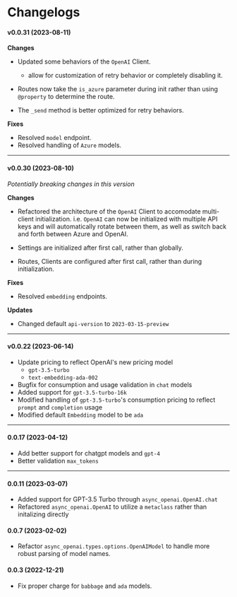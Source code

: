 # Changelogs

#### v0.0.31 (2023-08-11)


**Changes**

- Updated some behaviors of the `OpenAI` Client.
  * allow for customization of retry behavior or completely disabling it.

- Routes now take the `is_azure` parameter during init rather than using `@property` to determine the route.
- The `_send` method is better optimized for retry behaviors.

**Fixes**

- Resolved `model` endpoint.
- Resolved handling of `Azure` models.



---

#### v0.0.30 (2023-08-10)

_Potentially breaking changes in this version_

**Changes**

- Refactored the architecture of the `OpenAI` Client to accomodate multi-client initialization. i.e. `OpenAI` can now be initialized with multiple API keys and will automatically rotate between them, as well as switch back and forth between Azure and OpenAI.

- Settings are initialized after first call, rather than globally.

- Routes, Clients are configured after first call, rather than during initialization.


**Fixes**

- Resolved `embedding` endpoints.

**Updates**

- Changed default `api-version` to `2023-03-15-preview`

---

#### v0.0.22 (2023-06-14)
  - Update pricing to reflect OpenAI's new pricing model
    - `gpt-3.5-turbo`
    - `text-embedding-ada-002`
  - Bugfix for consumption and usage validation in `chat` models
  - Added support for `gpt-3.5-turbo-16k`
  - Modified handling of `gpt-3.5-turbo`'s consumption pricing to reflect `prompt` and `completion` usage
  - Modified default `Embedding` model to be `ada`

---
#### 0.0.17 (2023-04-12)
  - Add better support for chatgpt models and `gpt-4`
  - Better validation `max_tokens`

---
#### 0.0.11 (2023-03-07)
  - Added support for GPT-3.5 Turbo through `async_openai.OpenAI.chat`
  - Refactored `async_openai.OpenAI` to utilize a `metaclass` rather than initalizing directly

#### 0.0.7 (2023-02-02)
  - Refactor `async_openai.types.options.OpenAIModel` to handle more robust parsing of model names.

#### 0.0.3 (2022-12-21)
  - Fix proper charge for `babbage` and `ada` models.


  